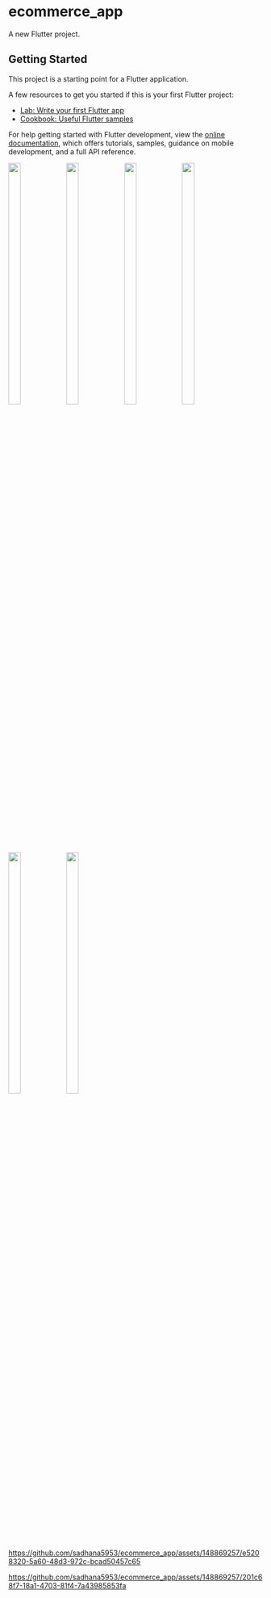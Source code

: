 # ecommerce_app

A new Flutter project.

## Getting Started

This project is a starting point for a Flutter application.

A few resources to get you started if this is your first Flutter project:

- [Lab: Write your first Flutter app](https://docs.flutter.dev/get-started/codelab)
- [Cookbook: Useful Flutter samples](https://docs.flutter.dev/cookbook)

For help getting started with Flutter development, view the
[online documentation](https://docs.flutter.dev/), which offers tutorials,
samples, guidance on mobile development, and a full API reference.

<P>
  <img src="https://github.com/sadhana5953/ecommerce_app/assets/148869257/64ea29f8-866f-4507-8c20-d80671596634)" width=22% height=35%>
  <img src="https://github.com/sadhana5953/ecommerce_app/assets/148869257/43686888-a8a0-4f4e-aada-52b17980129a" width=22% height=35%>
  <img src="https://github.com/sadhana5953/ecommerce_app/assets/148869257/e0ca96e5-826c-4145-848b-84e05250bfe0" width=22% height=35%>
  <img src="https://github.com/sadhana5953/ecommerce_app/assets/148869257/af0bd72b-10e4-488d-b779-7e983c468ed6" width=22% height=35%>
  <img src="https://github.com/sadhana5953/ecommerce_app/assets/148869257/7236608a-8178-40b1-8014-6ab71012a8fd" width=22% height=35%>
  <img src="https://github.com/sadhana5953/ecommerce_app/assets/148869257/92b7b483-d2e0-4cc3-b333-ac21e65b1ff8" width=22% height=35%>
</P>

https://github.com/sadhana5953/ecommerce_app/assets/148869257/e5208320-5a60-48d3-972c-bcad50457c65




https://github.com/sadhana5953/ecommerce_app/assets/148869257/201c68f7-18a1-4703-81f4-7a43985853fa



